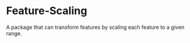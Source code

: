 # Feature-Scaling
A  package that can transform features by scaling each feature to a given range.  
